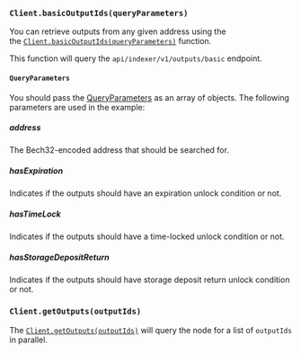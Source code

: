 ### `Client.basicOutputIds(queryParameters)`

You can retrieve outputs from any given address using the  
the [`Client.basicOutputIds(queryParameters)`](./../nodejs/references/classes/Client#basicoutputids)
function.

This function will query the `api/indexer/v1/outputs/basic` endpoint.

#### `QueryParameters`

You should pass the [QueryParameters](./../libraries/nodejs/references/api_ref#queryparameter) as an array of objects.
The following parameters are used in the example:

##### address

The Bech32-encoded address that should be searched for.

##### hasExpiration

Indicates if the outputs should have an expiration unlock condition or not.

##### hasTimeLock

Indicates if the outputs should have a time-locked unlock condition or not.

##### hasStorageDepositReturn

Indicates if the outputs should have storage deposit return unlock condition or not.

### `Client.getOutputs(outputIds)`

The [`Client.getOutputs(outputIds)`](./../libraries/nodejs/references/classes/Client#getoutputs) will query the node for a list
of `outputIds` in parallel. 

